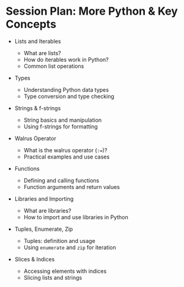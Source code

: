 # Session Plan: More Python & Key Concepts

- Lists and Iterables
	- What are lists?
	- How do iterables work in Python?
	- Common list operations

- Types
	- Understanding Python data types
	- Type conversion and type checking

- Strings & f-strings
	- String basics and manipulation
	- Using f-strings for formatting

- Walrus Operator
	- What is the walrus operator (`:=`)?
	- Practical examples and use cases

- Functions
	- Defining and calling functions
	- Function arguments and return values

- Libraries and Importing
	- What are libraries?
	- How to import and use libraries in Python

- Tuples, Enumerate, Zip
	- Tuples: definition and usage
	- Using `enumerate` and `zip` for iteration

- Slices & Indices
	- Accessing elements with indices
	- Slicing lists and strings
